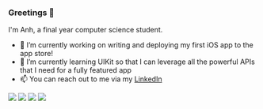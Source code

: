 ### Greetings 👋

I'm Anh, a final year computer science student. 

- 🔭 I’m currently working on writing and deploying my first iOS app to the app store!
- 🌱 I’m currently learning UIKit so that I can leverage all the powerful APIs that I need for a fully featured app
- 📫 You can reach out to me via my [LinkedIn]([linkurl](https://www.linkedin.com/in/anh-nguyen-41870b156/))

<!--
**4nhus/4nhus** is a ✨ _special_ ✨ repository because its `README.md` (this file) appears on your GitHub profile.

Here are some ideas to get you started:

- 🔭 I’m currently working on ...
- 🌱 I’m currently learning ...
- 👯 I’m looking to collaborate on ...
- 🤔 I’m looking for help with ...
- 💬 Ask me about ...
- 📫 How to reach me: ...
- 😄 Pronouns: ...
- ⚡ Fun fact: ...
-->

<img src="https://github.com/4nhus/github-stats/blob/master/generated/overview.svg#gh-dark-mode-only" />
<img src="https://github.com/4nhus/github-stats/blob/master/generated/languages.svg#gh-dark-mode-only" />
<img src="https://github.com/4nhus/github-stats/blob/master/generated/overview.svg#gh-light-mode-only" />
<img src="https://github.com/4nhus/github-stats/blob/master/generated/languages.svg#gh-light-mode-only" />
